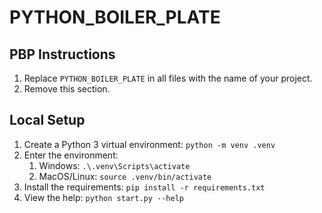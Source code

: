 # PYTHON_BOILER_PLATE

## PBP Instructions

1. Replace `PYTHON_BOILER_PLATE` in all files with the name of your project.
1. Remove this section.

## Local Setup

1. Create a Python 3 virtual environment: `python -m venv .venv`
1. Enter the environment:
    1. Windows: `.\.venv\Scripts\activate`
    1. MacOS/Linux: `source .venv/bin/activate`
1. Install the requirements: `pip install -r requirements.txt`
1. View the help: `python start.py --help`
